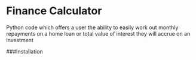 # Finance Calculator
Python code which offers a user the ability to easily work out monthly repayments on a home loan or total value of interest they will accrue on an investment 

###Installation
